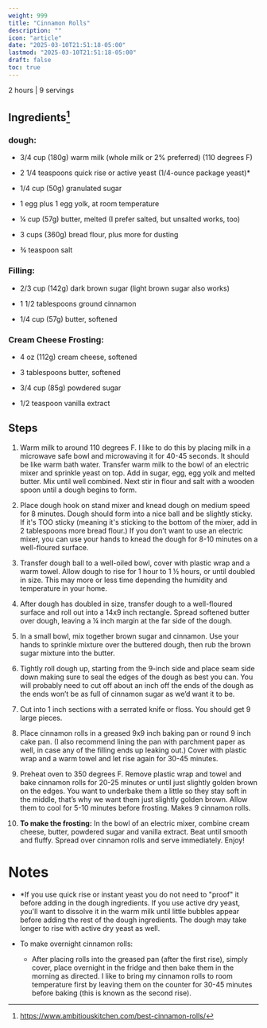 ```yaml
---
weight: 999
title: "Cinnamon Rolls"
description: ""
icon: "article"
date: "2025-03-10T21:51:18-05:00"
lastmod: "2025-03-10T21:51:18-05:00"
draft: false
toc: true
---
```


2 hours | 9 servings

## Ingredients[^1]

### dough:
- 3/4 cup (180g) warm milk (whole milk or 2% preferred) (110 degrees F)

- 2 1/4 teaspoons quick rise or active yeast (1/4-ounce package yeast)*

- 1/4 cup (50g) granulated sugar

- 1 egg plus 1 egg yolk, at room temperature

- ¼ cup (57g) butter, melted (I prefer salted, but unsalted works, too)

- 3 cups (360g) bread flour, plus more for dusting

- ¾ teaspoon salt

### Filling:

- 2/3 cup (142g) dark brown sugar (light brown sugar also works)

- 1 1/2 tablespoons ground cinnamon

- 1/4 cup (57g) butter, softened

### Cream Cheese Frosting:

- 4 oz (112g) cream cheese, softened

- 3 tablespoons butter, softened

- 3/4 cup (85g) powdered sugar

- 1/2 teaspoon vanilla extract

## Steps

1. Warm milk to around 110 degrees F. I like to do this by placing milk in a microwave safe bowl and microwaving it for 40-45 seconds. It should be like warm bath water. Transfer warm milk to the bowl of an electric mixer and sprinkle yeast on top. Add in sugar, egg, egg yolk and melted butter. Mix until well combined. Next stir in flour and salt with a wooden spoon until a dough begins to form.

1. Place dough hook on stand mixer and knead dough on medium speed for 8 minutes. Dough should form into a nice ball and be slightly sticky. If it's TOO sticky (meaning it's sticking to the bottom of the mixer, add in 2 tablespoons more bread flour.) If you don’t want to use an electric mixer, you can use your hands to knead the dough for 8-10 minutes on a well-floured surface.

1. Transfer dough ball to a well-oiled bowl, cover with plastic wrap and a warm towel. Allow dough to rise for 1 hour to 1 ½ hours, or until doubled in size. This may more or less time depending the humidity and temperature in your home.

1. After dough has doubled in size, transfer dough to a well-floured surface and roll out into a 14x9 inch rectangle. Spread softened butter over dough, leaving a ¼ inch margin at the far side of the dough.

1. In a small bowl, mix together brown sugar and cinnamon. Use your hands to sprinkle mixture over the buttered dough, then rub the brown sugar mixture into the butter.

1. Tightly roll dough up, starting from the 9-inch side and place seam side down making sure to seal the edges of the dough as best you can. You will probably need to cut off about an inch off the ends of the dough as the ends won’t be as full of cinnamon sugar as we’d want it to be. 

1. Cut into 1 inch sections with a serrated knife or floss. You should get 9 large pieces.

1. Place cinnamon rolls in a greased 9x9 inch baking pan or round 9 inch cake pan. (I also recommend lining the pan with parchment paper as well, in case any of the filling ends up leaking out.) Cover with plastic wrap and a warm towel and let rise again for 30-45 minutes.

1. Preheat oven to 350 degrees F. Remove plastic wrap and towel and bake cinnamon rolls for 20-25 minutes or until just slightly golden brown on the edges. You want to underbake them a little so they stay soft in the middle, that’s why we want them just slightly golden brown. Allow them to cool for 5-10 minutes before frosting. Makes 9 cinnamon rolls.

1. **To make the frosting:** In the bowl of an electric mixer, combine cream cheese, butter, powdered sugar and vanilla extract. Beat until smooth and fluffy. Spread over cinnamon rolls and serve immediately. Enjoy!

# Notes

[^1]: https://www.ambitiouskitchen.com/best-cinnamon-rolls/

- *If you use quick rise or instant yeast you do not need to "proof" it before adding in the dough ingredients. If you use active dry yeast, you'll want to dissolve it in the warm milk until little bubbles appear before adding the rest of the dough ingredients. The dough may take longer to rise with active dry yeast as well.

- To make overnight cinnamon rolls:
    - After placing rolls into the greased pan (after the first rise), simply cover, place overnight in the fridge and then bake them in the morning as directed. I like to bring my cinnamon rolls to room temperature first by leaving them on the counter for 30-45 minutes before baking (this is known as the second rise).
